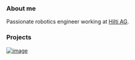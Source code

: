 ### About me
Passionate robotics engineer working at [Hilti AG](https://www.hilti.com/).

### Projects
[![image](https://user-images.githubusercontent.com/32697515/223638392-c69e4184-828a-4da8-b64c-e2506f6b4e95.png)](https://julien.li)
